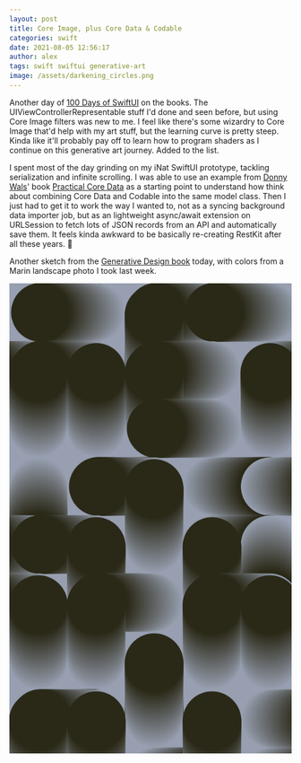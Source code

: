 ```yaml
---
layout: post
title: Core Image, plus Core Data & Codable
categories: swift
date: 2021-08-05 12:56:17
author: alex
tags: swift swiftui generative-art
image: /assets/darkening_circles.png
---
```


Another day of [100 Days of SwiftUI](https://www.hackingwithswift.com/100/swiftui) on the books. The UIViewControllerRepresentable stuff I'd done and seen before, but using Core Image filters was new to me. I feel like there's some wizardry to Core Image that'd help with my art stuff, but the learning curve is pretty steep. Kinda like it'll probably pay off to learn how to program shaders as I continue on this generative art journey. Added to the list.

I spent most of the day grinding on my iNat SwiftUI prototype, tackling serialization and infinite scrolling. I was able to use an example from [Donny Wals](https://www.donnywals.com)' book [Practical Core Data](https://www.donnywals.com/books/) as a starting point to understand how think about combining Core Data and Codable into the same model class. Then I just had to get it to work the way I wanted to, not as a syncing background data importer job, but as an lightweight async/await extension on URLSession to fetch lots of JSON records from an API and automatically save them. It feels kinda awkward to be basically re-creating RestKit after all these years. 🥵 

Another sketch from the [Generative Design book](http://www.generative-gestaltung.de/2/) today, with colors from a Marin landscape photo I took last week.

![Darkening Circles](/assets/darkening_circles.png)
